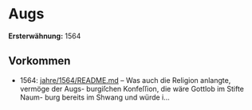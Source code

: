 # Augs

**Ersterwähnung:** 1564

## Vorkommen
- 1564: [jahre/1564/README.md](../jahre/1564/README.md) – Was auch die Religion anlangte, vermöge der Augs-
burgiſchen Konfeſſion, die wäre Gottlob im Stifte Naum-
burg bereits im Shwang und würde i...
